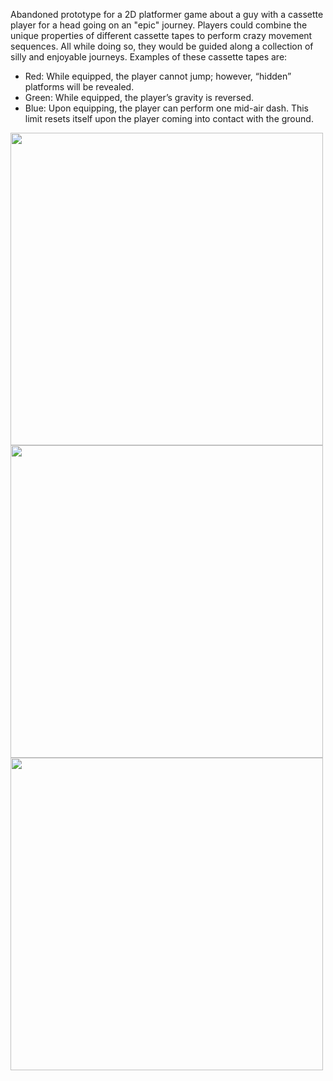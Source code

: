 Abandoned prototype for a 2D platformer game about a guy with a cassette player for a head going on an "epic" journey. Players could combine the unique properties of different cassette tapes to perform crazy movement sequences. All while doing so, they would be guided along a collection of silly and enjoyable journeys. Examples of these cassette tapes are:

- Red: While equipped, the player cannot jump; however, “hidden” platforms will be revealed.
- Green: While equipped, the player’s gravity is reversed.
- Blue: Upon equipping, the player can perform one mid-air dash. This limit resets itself upon the player coming into contact with the ground.

<img src="https://github.com/user-attachments/assets/1c8d2cec-88ef-4be1-8d8f-0b2aae31fb29" width="500">
<img src="https://github.com/user-attachments/assets/a1b1f65d-e437-4637-86d5-42bf874509ac" width="500">
<img src="https://github.com/user-attachments/assets/c49ce905-80c8-4064-8935-51ffeae6b791" width="500">
